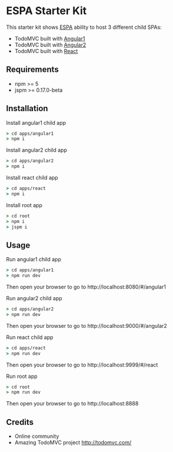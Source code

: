 # ESPA Starter Kit

This starter kit shows [ESPA](https://github.com/phongnlu/espa) ability to host 3 different child SPAs:

- TodoMVC built with [Angular1](https://github.com/tastejs/todomvc/tree/master/examples/angularjs)
- TodoMVC built with [Angular2](https://github.com/tastejs/todomvc/tree/master/examples/angular2_es2015)
- TodoMVC built with [React](https://github.com/tastejs/todomvc/tree/master/examples/react)

## Requirements

- npm >= 5
- jspm >= 0.17.0-beta

## Installation

Install angular1 child app
```cmd
> cd apps/angular1
> npm i
```

Install angular2 child app
```cmd
> cd apps/angular2
> npm i
```

Install react child app
```cmd
> cd apps/react
> npm i
```

Install root app
```cmd
> cd root
> npm i
> jspm i
```

## Usage

Run angular1 child app
```cmd
> cd apps/angular1
> npm run dev
```
Then open your browser to go to http://localhost:8080/#/angular1

Run angular2 child app
```cmd
> cd apps/angular2
> npm run dev
```
Then open your browser to go to http://localhost:9000/#/angular2

Run react child app
```cmd
> cd apps/react
> npm run dev
```
Then open your browser to go to http://localhost:9999/#/react

Run root app
```cmd
> cd root
> npm run dev
```
Then open your browser to go to http://localhost:8888


## Credits
- Online community
- Amazing TodoMVC project http://todomvc.com/
